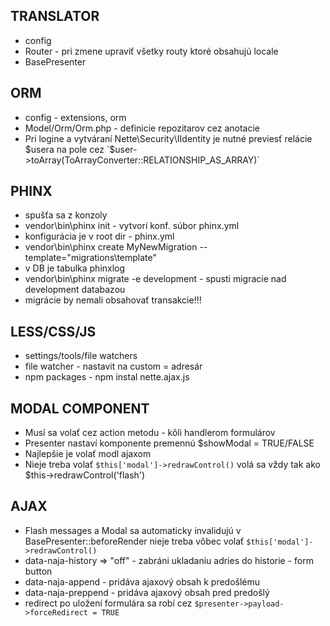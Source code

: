TRANSLATOR
--------------------------------------
- config
- Router - pri zmene upraviť všetky routy ktoré obsahujú locale
- BasePresenter

ORM
--------------------------------------
- config - extensions, orm
- Model/Orm/Orm.php - definicie repozitarov cez anotacie
- Pri logine a vytváraní Nette\Security\IIdentity 
	je nutné previesť relácie $usera na pole cez `$user->toArray(ToArrayConverter::RELATIONSHIP_AS_ARRAY)`

PHINX
--------------------------------------
- spušťa sa z konzoly
- vendor\bin\phinx init - vytvorí konf. súbor phinx.yml
- konfigurácia je v root dir - phinx.yml
- vendor\bin\phinx create MyNewMigration --template="migrations\template"
- v DB je tabulka phinxlog
- vendor\bin\phinx migrate -e development - spusti migracie nad development databazou
- migrácie by nemali obsahovať transakcie!!! 

LESS/CSS/JS
--------------------------------------
- settings/tools/file watchers
- file watcher - nastavit na custom = adresár
- npm packages - npm instal nette.ajax.js


MODAL COMPONENT
--------------------------------------
- Musí sa volať cez action metodu - kôli handlerom formulárov
- Presenter nastaví komponente premennú $showModal = TRUE/FALSE
- Najlepšie je volať modl ajaxom
- Nieje treba volať `$this['modal']->redrawControl()` 
		volá sa vždy tak ako $this->redrawControl('flash')
		
AJAX
---------------------------------------
- Flash messages a Modal sa automaticky invalidujú v BasePresenter::beforeRender
		nieje treba vôbec volať `$this['modal']->redrawControl()`
- data-naja-history => "off" - zabráni ukladaniu adries do historie - form button
- data-naja-append - pridáva ajaxový obsah k predošlému
- data-naja-preppend - pridáva ajaxový obsah pred predošlý
- redirect po uložení formulára sa robí cez `$presenter->payload->forceRedirect = TRUE`